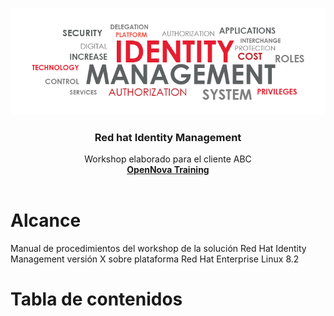 <p align="center">
   <a href="../README.md">
    <img src="content/idm.png" alt="IDM logo">
  </a>
</p>
<h3 align="center">Red hat Identity Management</h3>
<p align="center">
Workshop elaborado para el cliente ABC  <br>
  <a href="https://www.opennova.pe/"><strong>OpenNova Training </strong></a>
  <br>
  <br>
</p>


# Alcance

Manual de procedimientos del workshop de la solución Red Hat Identity Management versión X sobre plataforma Red Hat Enterprise Linux 8.2

# Tabla de contenidos
